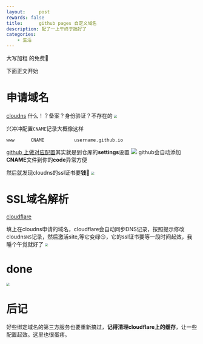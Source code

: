 ```yaml
---
layout:     post
rewards: false
title:      github pages 自定义域名
description: 配了一上午终于搞好了
categories:
    - 生活
---
```


大写加粗 的<span class='heimu'>免费</span>🤩

下面正文开始

# 申请域名
[cloudns](https://www.cloudns.net/) <span class='heimu'>什么！？备案？身份验证？不存在的</span>
<img src="https://ws2.sinaimg.cn/large/006tNc79gy1fvn0tw776nj30i00r80sx.jpg" style="zoom:50%"/>

兴冲冲配置`CNAME`记录大概像这样
```
www      CNAME           username.github.io
```
[github 上做对应配置](https://blog.github.com/2018-05-01-github-pages-custom-domains-https/)其实就是到仓库的**settings**设置
![](https://ws3.sinaimg.cn/large/006tNc79gy1fvo7ri7jp8j31kw0yxwl7.jpg)
github会自动添加**CNAME**文件到你的**code**异常方便

然后就发现cloudns的ssl证书要**钱**🤑
<img src="https://ws1.sinaimg.cn/large/006tNc79gy1fvn15zbud8j31kw0njgnd.jpg" style="zoom:50%"/>

# SSL域名解析
[cloudflare](https://www.cloudflare.com/)

填上在cloudns申请的域名，cloudflare会自动同步DNS记录，按照提示修改cloudns`NS`记录，然后激活site,等它变绿😏，它的ssl证书要等一段时间起效，我睡个午觉就好了
<img src="https://ws4.sinaimg.cn/large/006tNc79ly1fvn2nj9blvj31kw0n3gml.jpg" style="zoom:50%"/>

# done
<img src="https://ws1.sinaimg.cn/large/006tNc79ly1fvn2uewef6j30rw0fimx8.jpg" style="zoom:50%"/>


# 后记
好些绑定域名的第三方服务也要重新搞过，**记得清理cloudflare上的缓存**，让一些配置起效。这里也很蛋疼。
